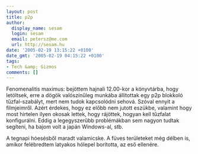 ```yaml
---
layout: post
title: p2p
author:
  display_name: sesam
  login: sesam
  email: petersz@me.com
  url: http://sesam.hu
date: '2005-02-19 13:15:22 +0100'
date_gmt: '2005-02-19 04:15:22 +0100'
tags:
- Tech &amp; Gizmos
comments: []
---
```


Fenomenalitis maximus: bejöttem hajnali 12.00-kor a könyvtárba, hogy letöltsek, erre a dögök valószínűleg munkába állítottak egy p2p blokkoló tűzfal-szabályt, mert nem tudok kapcsolódni sehová. Szóval ennyit a filmjeimről. Azért érdekes, hogy ez előbb nem jutott eszükbe, valamint hogy most hirtelen ilyen okosak lettek, hogy rájöttek, hogyan kell tűzfalat konfigurálni. Eddig a legegyszerűbb problémákban sem nagyon tudtak segíteni, ha bajom volt a japán Windows-al, stb.

A tegnapi hóesésből maradt valamicske. A füves területeket még délben is, amikor felébredtem latyakos hólepel borította, az eső ellenére.
